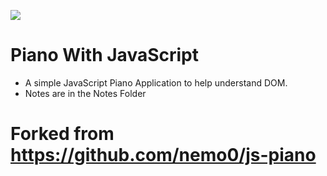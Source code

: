 ![](https://j.gifs.com/mOoAOn.gif)

# Piano With JavaScript

- A simple JavaScript Piano Application to help understand DOM.
- Notes are in the Notes Folder

# Forked from https://github.com/nemo0/js-piano

